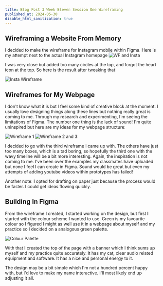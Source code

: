 ```yaml
---
title: Blog Post 3 Week Eleven Session One Wireframing
published_at: 2024-05-30
disable_html_sanitization: true
---
```

## Wireframing a Website From Memory
I decided to make the wireframe for Instagram mobile within Figma. 
Here is my attempt next to the actual Instagram homepage
![WF and Insta](/w11s1/wireframe1.jpg)

I was very close but added too many circles at the top, and forgot the heart icon at the top.
So here is the result after tweaking that 

![Insta Wireframe](/w11s1/instawireframe.PNG)

## Wireframes for My Webpage
I don't know what it is but I feel some kind of creative block at the moment. I usually love designing things along these lines but nothing really great is coming to me. Through my research and experimenting, I'm seeing the limitations of Figma. The number one thing is the lack of sound! I'm quite uninspired but here are my ideas for my webpage structure:

![Wireframe 1](/w11s1/wf1.jpg)
![Wireframe 2 and 3](/w11s1/wf2.jpg)

I decided to go with the third wireframe I came up with. The others have just too many boxes, which is a tad boring, so hopefully the third one with the wavy timeline will be a bit more interesting. Again, the inspiration is not coming to me. I've been over the examples my classmates have uploaded but none I feel I can create in Figma. Sound would be great but even my attempts of adding youtube videos within prototypes has failed!

Another note: I opted for drafting on paper just because the process would be faster. I could get ideas flowing quickly.

## Building In Figma
From the wireframe I created, I started working on the design, but first I started with the colour scheme I wanted to use.
Green is my favourite colour so I figured I might as well use it in a webpage about myself and my practice so I decided on a analogous green palette.

![Colour Palette](/w11s1/colour.PNG)

With that I created the top of the page with a banner which I think sums up myself and my practice quite accurately. It has my cat, clear audio related equipment and software. It has a nice and personal energy to it.

The design may be a bit simple which I'm not a hundred percent happy with, but I'd love to make my name interactive. I'll most likely end up adjusting it all.
